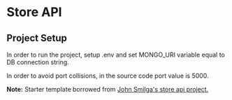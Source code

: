 # Store API

## Project Setup

In order to run the project, setup .env and set MONGO_URI variable equal to DB connection string.

In order to avoid port collisions, in the source code port value is 5000. 

**Note:** Starter template borrowed from [John Smilga's store api project.](https://github.com/john-smilga/node-express-course/tree/main/04-store-api)